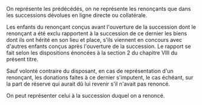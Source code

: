 On représente les prédécédés, on ne représente les renonçants que dans les successions dévolues en ligne directe ou collatérale.

Les enfants du renonçant conçus avant l'ouverture de la succession dont le renonçant a été exclu rapportent à la succession de ce dernier les biens dont ils ont hérité en son lieu et place, s'ils viennent en concours avec d'autres enfants conçus après l'ouverture de la succession. Le rapport se fait selon les dispositions énoncées à la section 2 du chapitre VIII du présent titre.

Sauf volonté contraire du disposant, en cas de représentation d'un renonçant, les donations faites à ce dernier s'imputent, le cas échéant, sur la part de réserve qui aurait dû lui revenir s'il n'avait pas renoncé.

On peut représenter celui à la succession duquel on a renoncé.
